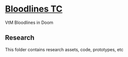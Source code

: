 # [Bloodlines TC](../README.md)

VtM Bloodlines in Doom

## Research

This folder contains research assets, code, prototypes, etc


